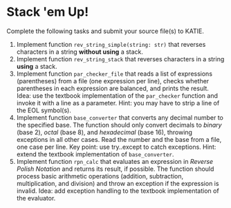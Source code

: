 # Stack 'em Up!

Complete the following tasks and submit your source file(s) to KATIE.

1. Implement function `rev_string_simple(string: str)` that reverses characters in a string **without using** a stack.
1. Implement function `rev_string_stack` that reverses characters in a string **using** a stack.
1. Implement function `par_checker_file` that reads a list of expressions (parentheses) from a file (one expression per line), checks whether parentheses in each expression are balanced, and prints the result. Idea: use the textbook implementation of the `par_checker` function and invoke it with a line as a parameter. Hint: you may have to strip a line of the EOL symbol(s).
1. Implement function `base_converter` that converts any decimal number to the specified base. The function should only convert decimals to *binary* (base 2), *octal* (base 8), and *hexadecimal* (base 16), throwing exceptions in all other cases. Read the number and the base from a file, one case per line. Key point: use try..except to catch exceptions. Hint: extend the textbook implementation of `base_converter`.
1. Implement function `rpn_calc` that evaluates an expression in *Reverse Polish Notation* and returns its result, if possible. The function should process basic arithmetic operations (addition, subtraction, multiplication, and division) and throw an exception if the expression is invalid. Idea: add exception handling to the textbook implementation of the evaluator.